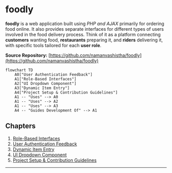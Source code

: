 # foodly

**foodly** is a web application built using *PHP and AJAX* primarily for ordering food online.
It also provides separate interfaces for different types of users involved in the food delivery process.
Think of it as a platform connecting **customers** wanting food, **restaurants** preparing it, and **riders** delivering it, with specific tools tailored for each **user role**.


**Source Repository:** [https://github.com/namanvashistha/foodly](https://github.com/namanvashistha/foodly)

```mermaid
flowchart TD
    A0["User Authentication Feedback"]
    A1["Role-Based Interfaces"]
    A2["UI Dropdown Component"]
    A3["Dynamic Item Entry"]
    A4["Project Setup & Contribution Guidelines"]
    A1 -- "Uses" --> A0
    A1 -- "Uses" --> A2
    A1 -- "Uses" --> A3
    A4 -- "Guides Development Of" --> A1
```

## Chapters

1. [Role-Based Interfaces](01_role_based_interfaces.md)
2. [User Authentication Feedback](02_user_authentication_feedback.md)
3. [Dynamic Item Entry](03_dynamic_item_entry.md)
4. [UI Dropdown Component](04_ui_dropdown_component.md)
5. [Project Setup & Contribution Guidelines](05_project_setup___contribution_guidelines.md)


---


